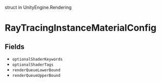 struct in UnityEngine.Rendering
# RayTracingInstanceMaterialConfig

## Fields
- `optionalShaderKeywords`
- `optionalShaderTags`
- `renderQueueLowerBound`
- `renderQueueUpperBound`

